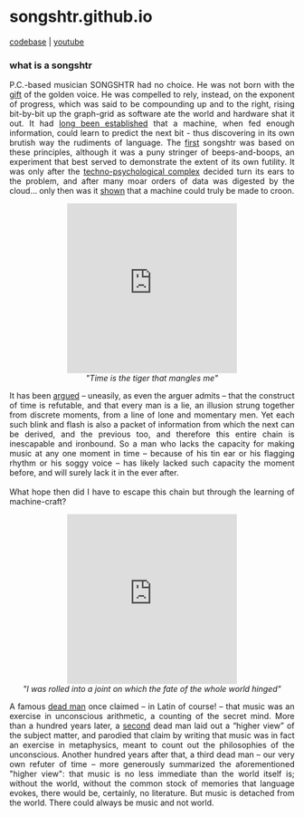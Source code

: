 # songshtr.github.io
<a href="https://github.com/songeater">codebase</a> | 
<a href= "https://www.youtube.com/channel/UCVRpMo19NwYKloFhnw6QzMg">youtube</a>

### what is a songshtr

<p style="text-align: justify">P.C.-based musician SONGSHTR had no choice.  He was not born with the <a href= "https://www.lyricsfreak.com/l/leonard+cohen/tower+of+song_20082815.html" target="_blank">gift</a> of the golden voice.  He was compelled to rely, instead, on the exponent of progress, which was said to be compounding up and to the right, rising bit-by-bit up the graph-grid as software ate the world and hardware shat it out.  It had <a href="https://karpathy.github.io/2015/05/21/rnn-effectiveness/" target="_blank">long been established</a> that a machine, when fed enough information, could learn to predict the next bit - thus discovering in its own brutish way the rudiments of language.  The <a href="https://github.com/songeater/SONGSHTR" target="_blank">first</a> songshtr was based on these principles, although it was a puny stringer of beeps-and-boops, an experiment that best served to demonstrate the extent of its own futility.  It was only after the <a href="https://openai.com/" target="_blank">techno-psychological complex</a> decided turn its ears to the problem, and after many moar orders of data was digested by the cloud… only then was it <a href="https://arxiv.org/abs/2005.00341" target="_blank">shown</a> that a machine could truly be made to croon.</p>

<p align="center"><iframe width="300" height="300" src="https://www.youtube.com/embed/AeldeY0RaNA?cc_load_policy=1&modestbranding=1&rel=0" title="YouTube video player" frameborder="0" allow="accelerometer; autoplay; clipboard-write; encrypted-media; gyroscope; picture-in-picture" allowfullscreen></iframe>
<br><i>"Time is the tiger that mangles me"</i></p>

<p style="text-align: justify">It has been <a href= "https://www.gwern.net/docs/borges/1947-borges-anewrefutationoftime.pdf" target="_blank">argued</a> – uneasily, as even the arguer admits – that the construct of time is refutable, and that every man is a lie, an illusion strung together from discrete moments, from a line of lone and momentary men. Yet each such blink and flash is also a packet of information from which the next can be derived, and the previous too, and therefore this entire chain is inescapable and ironbound. So a man who lacks the capacity for making music at any one moment in time – because of his tin ear or his flagging rhythm or his soggy voice – has likely lacked such capacity the moment before, and will surely lack it in the ever after. 
<br><br>
What hope then did I have to escape this chain but through the learning of machine-craft?</p>

<p align="center"><iframe width="300" height="300" src="https://www.youtube.com/embed/_lcCJzfXl50?cc_load_policy=1&modestbranding=1&rel=0" title="YouTube video player" frameborder="0" allow="accelerometer; autoplay; clipboard-write; encrypted-media; gyroscope; picture-in-picture" allowfullscreen></iframe>
<br><i>"I was rolled into a joint on which the fate of the whole world hinged"</i></p>

<p style="text-align: justify">A famous <a href="https://mathshistory.st-andrews.ac.uk/Biographies/Leibniz/quotations/" target="blank">dead man</a> once claimed – in Latin of course! – that music was an exercise in unconscious arithmetic, a counting of the secret mind.  More than a hundred years later, a <a href="https://www.gutenberg.org/files/38427/38427-pdf.pdf" target="_blank">second</a> dead man laid out a “higher view” of the subject matter, and parodied that claim by writing that music was in fact an exercise in metaphysics, meant to count out the philosophies of the unconscious.  Another hundred years after that, a third dead man – our very own refuter of time – more generously summarized the aforementioned "higher view": that music is no less immediate than the world itself is; without the world, without the common stock of memories that language evokes, there would be, certainly, no literature.  But music is detached from the world.  There could always be music and not world.
<br><br>

</p>
